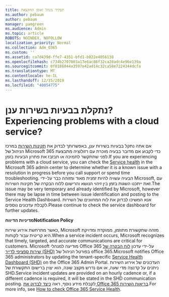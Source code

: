 ```yaml
---
title: תפקיד מנהל ואופן ההקצאה
ms.author: pebaum
author: pebaum
manager: pamgreen
ms.audience: Admin
ms.topic: article
ROBOTS: NOINDEX, NOFOLLOW
localization_priority: Normal
ms.collection: Adm_O365
ms.custom: ''
ms.assetid: ca7d439d-ffe7-4351-bfd1-b022e4056138
ms.openlocfilehash: c734b2707003a17e6ac88f32ca28adc4e96e139a
ms.sourcegitcommit: 0f0186044a3597e42ad14c32ca58e7224344dcfa
ms.translationtype: MT
ms.contentlocale: he-IL
ms.lasthandoff: 12/15/2019
ms.locfileid: "40054775"
---
```

# <a name="experiencing-problems-with-a-cloud-service"></a><span data-ttu-id="a366e-102">נתקלת בבעיות בשירות ענן?</span><span class="sxs-lookup"><span data-stu-id="a366e-102">Experiencing problems with a cloud service?</span></span>

<span data-ttu-id="a366e-103">אם אתה נתקל בבעיות בשירות ענן, באפשרותך לבדוק את [תקינות השירות](https://admin.microsoft.com/AdminPortal/Home#/servicehealth) במרכז הניהול של Microsoft 365 כדי לקבוע אם מדובר בבעיה מוכרת עם רזולוציה מתבצעת לפני שתתקשר לתמיכה או תבזבז את פתרון הבעיות בזמן.</span><span class="sxs-lookup"><span data-stu-id="a366e-103">If you are experiencing problems with a cloud service, you can check the [Service health](https://admin.microsoft.com/AdminPortal/Home#/servicehealth) in the Microsoft 365 admin center to determine whether it is a known issue with a resolution in progress before you call support or spend time troubleshooting.</span></span> <span data-ttu-id="a366e-104">הבעיה עשויה להיות זמנית מאוד ומזוהה כבר על-ידי Microsoft, עם זאת ייתכנו השגות בזמן בין זיהוי הנושא והרישום ללוח הבקרה של תקינות השירות.</span><span class="sxs-lookup"><span data-stu-id="a366e-104">The issue may be very temporary and already identified by Microsoft, however there may be lapse in time between issue identification and posting to the Service Health Dashboard.</span></span> <span data-ttu-id="a366e-105">אנא המשיכו לבדוק את לוח המחוונים של השירות לקבלת עדכונים נוספים.</span><span class="sxs-lookup"><span data-stu-id="a366e-105">Please continue to check the service dashboard for further updates.</span></span>

<span data-ttu-id="a366e-106">**מדיניות הדיווח**</span><span class="sxs-lookup"><span data-stu-id="a366e-106">**Notification Policy**</span></span>

<span data-ttu-id="a366e-107">כאשר מתרחשת אירוע שירות, Microsoft מזהה שתקשורת מתוזמן, ממוקדת ומדויקת היא קריטית עבור לקוחות.</span><span class="sxs-lookup"><span data-stu-id="a366e-107">When a service incident occurs, Microsoft recognizes that timely, targeted, and accurate communications are critical for customers.</span></span> <span data-ttu-id="a366e-108">Microsoft מודיעה למנהלי Office 365 על-ידי עדכון [לוח הבקרה של שירות ספציפי לדייר (SHD)](https://admin.microsoft.com/AdminPortal/Home#/servicehealth) בפורטל הניהול של office 365.</span><span class="sxs-lookup"><span data-stu-id="a366e-108">Microsoft notifies Office 365 administrators by updating the tenant-specific [Service Health Dashboard (SHD)](https://admin.microsoft.com/AdminPortal/Home#/servicehealth) on the Office 365 Admin Portal.</span></span> <span data-ttu-id="a366e-109">העדכונים של אירוע השירות ניתנים על קדנצה מדי שעה, או אם נדרש מקצב שונה, הוא יצוין ברישום התקשורת של SHD.</span><span class="sxs-lookup"><span data-stu-id="a366e-109">Service incident updates are provided on an hourly cadence or, if a different cadence is required, it will be stated in the SHD communication posting.</span></span> <span data-ttu-id="a366e-110">לקבלת מידע נוסף, ראה [כיצד לבדוק את Office 365 בריאות השירות](https://docs.microsoft.com/office365/enterprise/view-service-health).</span><span class="sxs-lookup"><span data-stu-id="a366e-110">For more info, see [How to check Office 365 Service Health](https://docs.microsoft.com/office365/enterprise/view-service-health).</span></span>

